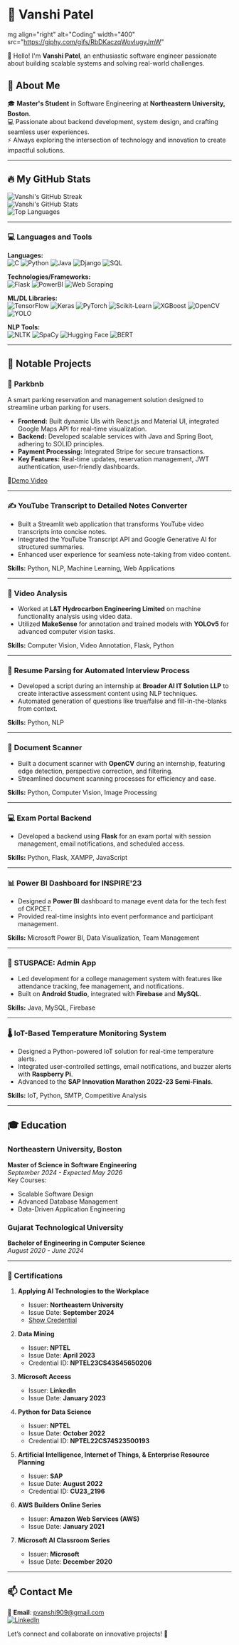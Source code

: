 # 🌟 Vanshi Patel  

mg align="right" alt="Coding" width="400" src="https://giphy.com/gifs/RbDKaczqWovIugyJmW"

👋 Hello! I'm **Vanshi Patel**, an enthusiastic software engineer passionate about building scalable systems and solving real-world challenges.  

## 🚀 About Me  
🎓 **Master's Student** in Software Engineering at **Northeastern University, Boston**.  
💻 Passionate about backend development, system design, and crafting seamless user experiences.  
⚡ Always exploring the intersection of technology and innovation to create impactful solutions.  

---

## 🔥 My GitHub Stats  
![Vanshi's GitHub Streak](https://github-readme-streak-stats.herokuapp.com/?user=VAP29999&theme=radical)  
![Vanshi's GitHub Stats](https://github-readme-stats.vercel.app/api?username=VAP2999&show_icons=true&theme=radical)  
![Top Languages](https://github-readme-stats.vercel.app/api/top-langs/?username=VAP2999&layout=compact&theme=radical)  

---

### 💻 **Languages and Tools**

**Languages:**  
![C](https://img.shields.io/badge/C-00599C?style=flat-square&logo=c&logoColor=white)  ![Python](https://img.shields.io/badge/Python-3776AB?style=flat-square&logo=python&logoColor=white)  ![Java](https://img.shields.io/badge/Java-007396?style=flat-square&logo=java&logoColor=white)  ![Django](https://img.shields.io/badge/Django-092E20?style=flat-square&logo=django&logoColor=white)  ![SQL](https://img.shields.io/badge/SQL-4479A1?style=flat-square&logo=mysql&logoColor=white)  

**Technologies/Frameworks:**  
![Flask](https://img.shields.io/badge/Flask-000000?style=flat-square&logo=flask&logoColor=white)  ![PowerBI](https://img.shields.io/badge/PowerBI-F2C811?style=flat-square&logo=powerbi&logoColor=black)  ![Web Scraping](https://img.shields.io/badge/Web%20Scraping-FF9900?style=flat-square&logo=webscraper&logoColor=white)  

**ML/DL Libraries:**  
![TensorFlow](https://img.shields.io/badge/TensorFlow-FF6F00?style=flat-square&logo=tensorflow&logoColor=white)  ![Keras](https://img.shields.io/badge/Keras-D00000?style=flat-square&logo=keras&logoColor=white)  ![PyTorch](https://img.shields.io/badge/PyTorch-EE4C2C?style=flat-square&logo=pytorch&logoColor=white)  ![Scikit-Learn](https://img.shields.io/badge/Scikit--Learn-F7931E?style=flat-square&logo=scikit-learn&logoColor=white)  ![XGBoost](https://img.shields.io/badge/XGBoost-FF6600?style=flat-square&logo=xgboost&logoColor=white)  ![OpenCV](https://img.shields.io/badge/OpenCV-5C3EE8?style=flat-square&logo=opencv&logoColor=white)  ![YOLO](https://img.shields.io/badge/YOLO-FFDD00?style=flat-square&logo=yolo&logoColor=black)  

**NLP Tools:**  
![NLTK](https://img.shields.io/badge/NLTK-0277BD?style=flat-square&logo=python&logoColor=white)  ![SpaCy](https://img.shields.io/badge/SpaCy-09A3D5?style=flat-square&logo=spacy&logoColor=white)  ![Hugging Face](https://img.shields.io/badge/Hugging%20Face-F4A261?style=flat-square&logo=huggingface&logoColor=black)  ![BERT](https://img.shields.io/badge/BERT-FF6F61?style=flat-square&logo=bert&logoColor=white)
 

---

## 🌟 Notable Projects  

### 🚗 **Parkbnb**  
A smart parking reservation and management solution designed to streamline urban parking for users.  
- **Frontend:** Built dynamic UIs with React.js and Material UI, integrated Google Maps API for real-time visualization.  
- **Backend:** Developed scalable services with Java and Spring Boot, adhering to SOLID principles.  
- **Payment Processing:** Integrated Stripe for secure transactions.  
- **Key Features:** Real-time updates, reservation management, JWT authentication, user-friendly dashboards.  

🎥[Demo Video](https://northeastern-my.sharepoint.com/:v:/r/personal/patel_vanshi_northeastern_edu/Documents/OOD_FINAL_PROJECT_GROUP2.MOV?csf=1&web=1&e=durQvo&nav=eyJyZWZlcnJhbEluZm8iOnsicmVmZXJyYWxBcHAiOiJTdHJlYW1XZWJBcHAiLCJyZWZlcnJhbFZpZXciOiJTaGFyZURpYWxvZy1MaW5rIiwicmVmZXJyYWxBcHBQbGF0Zm9ybSI6IldlYiIsInJlZmVycmFsTW9kZSI6InZpZXcifX0%3D)



---

### ✍️ **YouTube Transcript to Detailed Notes Converter**  
- Built a Streamlit web application that transforms YouTube video transcripts into concise notes.  
- Integrated the YouTube Transcript API and Google Generative AI for structured summaries.  
- Enhanced user experience for seamless note-taking from video content.  

**Skills:** Python, NLP, Machine Learning, Web Applications  

---

### 🎥 **Video Analysis**  
- Worked at **L&T Hydrocarbon Engineering Limited** on machine functionality analysis using video data.  
- Utilized **MakeSense** for annotation and trained models with **YOLOv5** for advanced computer vision tasks.  

**Skills:** Computer Vision, Video Annotation, Flask, Python  

---

### 📄 **Resume Parsing for Automated Interview Process**  
- Developed a script during an internship at **Broader AI IT Solution LLP** to create interactive assessment content using NLP techniques.  
- Automated generation of questions like true/false and fill-in-the-blanks from context.  

**Skills:** Python, NLP  

---

### 📑 **Document Scanner**  
- Built a document scanner with **OpenCV** during an internship, featuring edge detection, perspective correction, and filtering.  
- Streamlined document scanning processes for efficiency and ease.  

**Skills:** Python, Computer Vision, Image Processing  

---

### 💻 **Exam Portal Backend**  
- Developed a backend using **Flask** for an exam portal with session management, email notifications, and scheduled access.  

**Skills:** Python, Flask, XAMPP, JavaScript  

---

### 📊 **Power BI Dashboard for INSPIRE'23**  
- Designed a **Power BI** dashboard to manage event data for the tech fest of CKPCET.  
- Provided real-time insights into event performance and participant management.  

**Skills:** Microsoft Power BI, Data Visualization, Team Management  

---

### 📱 **STUSPACE: Admin App**  
- Led development for a college management system with features like attendance tracking, fee management, and notifications.  
- Built on **Android Studio**, integrated with **Firebase** and **MySQL**.  

**Skills:** Java, MySQL, Firebase  

---

### 🌡️ **IoT-Based Temperature Monitoring System**  
- Designed a Python-powered IoT solution for real-time temperature alerts.  
- Integrated user-controlled settings, email notifications, and buzzer alerts with **Raspberry Pi**.  
- Advanced to the **SAP Innovation Marathon 2022-23 Semi-Finals**.  

**Skills:** IoT, Python, SMTP, Competitive Analysis  

---
## 🎓 Education  
### Northeastern University, Boston  
**Master of Science in Software Engineering**  
*September 2024 - Expected May 2026*  
Key Courses:  
- Scalable Software Design  
- Advanced Database Management  
- Data-Driven Application Engineering  

### Gujarat Technological University  
**Bachelor of Engineering in Computer Science**  
*August 2020 - June 2024*  

---

### 📜 Certifications  

1. **Applying AI Technologies to the Workplace**  
   - Issuer: **Northeastern University**  
   - Issue Date: **September 2024**  
   - [Show Credential](#)  

2. **Data Mining**  
   - Issuer: **NPTEL**  
   - Issue Date: **April 2023**  
   - Credential ID: **NPTEL23CS43S45650206**  

3. **Microsoft Access**  
   - Issuer: **LinkedIn**  
   - Issue Date: **January 2023**  

4. **Python for Data Science**  
   - Issuer: **NPTEL**  
   - Issue Date: **October 2022**  
   - Credential ID: **NPTEL22CS74S23500193**  

5. **Artificial Intelligence, Internet of Things, & Enterprise Resource Planning**  
   - Issuer: **SAP**  
   - Issue Date: **August 2022**  
   - Credential ID: **CU23_2196**   

6. **AWS Builders Online Series**  
   - Issuer: **Amazon Web Services (AWS)**  
   - Issue Date: **January 2021**  

7. **Microsoft AI Classroom Series**  
   - Issuer: **Microsoft**  
   - Issue Date: **December 2020**  

--- 


## 📫 Contact Me  
📧 **Email**: pvanshi909@gmail.com  
[![LinkedIn](https://img.shields.io/badge/LinkedIn-Profile-blue)](https://www.linkedin.com/in/vanshi-patel-2k2/)  

Let’s connect and collaborate on innovative projects! 🚀  

